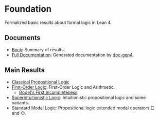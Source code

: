 # Foundation

Formalized basic results about formal logic in Lean 4.

## Documents

- [Book](https://formalizedformallogic.github.io/Book/): Summary of results.
- [Full Documentation](https://FormalizedFormalLogic.github.io/Foundation/docs): Generated documentation by [doc-gen4](https://github.com/leanprover/doc-gen4).

## Main Results

- [Classical Propositional Logic](https://formalizedformallogic.github.io/Book/classical_propositional/index.html)
- [First-Order Logic](https://formalizedformallogic.github.io/Book/first_order/index.html): First-Order Logic and Arithmetic.
  - [Gödel's First Incompleteness](https://formalizedformallogic.github.io/Book/first_order/goedel1.html)
- [Superintuitionistic Logic](https://formalizedformallogic.github.io/Book/superntuitionistic/index.html): Intuitionistic propositional logic and some variants.
- [Standard Modal Logic](https://formalizedformallogic.github.io/Book/standard_modal/index.html): Propositional logic extended modal operators $\Box$ and $\Diamond$.

